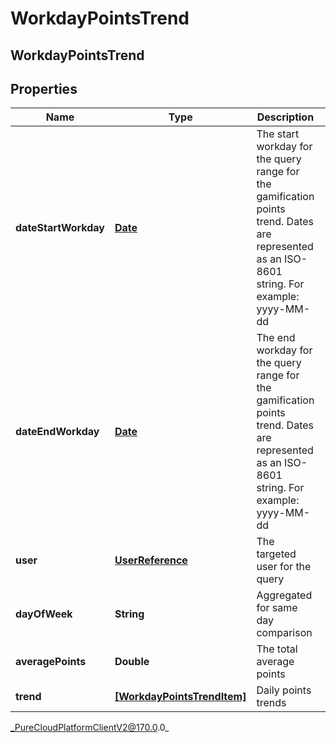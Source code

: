 # WorkdayPointsTrend

## WorkdayPointsTrend

## Properties

|Name | Type | Description | Notes|
|------------ | ------------- | ------------- | -------------|
| **dateStartWorkday** | [**Date**](Date) | The start workday for the query range for the gamification points trend. Dates are represented as an ISO-8601 string. For example: yyyy-MM-dd | [optional] |
| **dateEndWorkday** | [**Date**](Date) | The end workday for the query range for the gamification points trend. Dates are represented as an ISO-8601 string. For example: yyyy-MM-dd | [optional] |
| **user** | [**UserReference**](UserReference) | The targeted user for the query | [optional] |
| **dayOfWeek** | **String** | Aggregated for same day comparison | [optional] |
| **averagePoints** | **Double** | The total average points | [optional] |
| **trend** | [**[WorkdayPointsTrendItem]**]([WorkdayPointsTrendItem]) | Daily points trends | [optional] |



_PureCloudPlatformClientV2@170.0.0_
